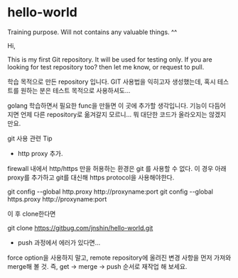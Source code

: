 # hello-world
Training purpose. Will not contains any valuable things. ^^

Hi,

This is my first Git repository. It will be used for testing only.
If you are looking for test repository too? then let me know, or request to pull.

학습 목적으로 만든 repository 입니다. GIT 사용법을 익히고자 생성했는데, 혹시 테스트를 원하는 분은 테스트 목적으로 사용하셔도...

golang 학습하면서 필요한 func을 만들면 이 곳에 추가할 생각입니다. 기능이 다듬어지면 언제 다른 repository로 옮겨갈지 모르니... 뭐 대단한 코드가 올라오지는 않겠지만요.




git 사용 관련 Tip

* http proxy 추가.

firewall 내에서 http/https 만을 허용하는 환경은 git 를 사용할 수 없다. 이 경우 아래 proxy를 추가하고 git를 대신해 https protocol을 사용해야한다.

git config --global http.proxy http://proxyname:port
git config --global https.proxy http://proxyname:port

이 후 clone한다면

git clone https://gitbug.com/jnshin/hello-world.git

* push 과정에서 에러가 있다면...

force option을 사용하지 말고, remote repository에 올려진 변경 사항을 먼저 가져와 merge해 볼 것.
즉, get -> merge -> push 순서로 재작업 해 보세요.
